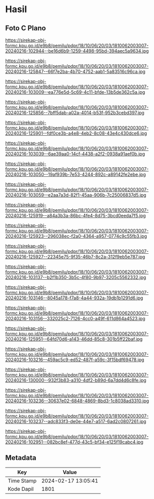 # Hasil

## Foto C Plano

https://sirekap-obj-formc.kpu.go.id/e9b8/pemilu/pdpr/18/10/06/20/03/1810062003007-20240216-102944--be16d6b9-1259-4498-95bd-394aec5a9634.jpg

https://sirekap-obj-formc.kpu.go.id/e9b8/pemilu/pdpr/18/10/06/20/03/1810062003007-20240216-125847--66f7e2ba-4b70-4752-aab1-5a83516c96ca.jpg

https://sirekap-obj-formc.kpu.go.id/e9b8/pemilu/pdpr/18/10/06/20/03/1810062003007-20240216-103009--ea776e5d-5c69-4c11-bfde-13b5de362c5a.jpg

https://sirekap-obj-formc.kpu.go.id/e9b8/pemilu/pdpr/18/10/06/20/03/1810062003007-20240216-125856--7bff5dab-a02a-4014-b53f-952b3cebd397.jpg

https://sirekap-obj-formc.kpu.go.id/e9b8/pemilu/pdpr/18/10/06/20/03/1810062003007-20240216-125901--fdf0ce3b-a4e8-4eb2-8c08-43e4c430dce6.jpg

https://sirekap-obj-formc.kpu.go.id/e9b8/pemilu/pdpr/18/10/06/20/03/1810062003007-20240216-103039--6ae39aa0-14cf-4438-a2f2-0938a91aef0b.jpg

https://sirekap-obj-formc.kpu.go.id/e9b8/pemilu/pdpr/18/10/06/20/03/1810062003007-20240216-103050--19af939b-7e53-4244-892c-a89142fe2ebe.jpg

https://sirekap-obj-formc.kpu.go.id/e9b8/pemilu/pdpr/18/10/06/20/03/1810062003007-20240216-103059--e2aa7a3d-82f1-45aa-906b-7c25006837d5.jpg

https://sirekap-obj-formc.kpu.go.id/e9b8/pemilu/pdpr/18/10/06/20/03/1810062003007-20240216-125919--a84a3b3a-86bc-4fe4-8d75-3bcd0eeda7f5.jpg

https://sirekap-obj-formc.kpu.go.id/e9b8/pemilu/pdpr/18/10/06/20/03/1810062003007-20240216-125923--296038ec-f2a0-4364-a957-0774c9c55fb3.jpg

https://sirekap-obj-formc.kpu.go.id/e9b8/pemilu/pdpr/18/10/06/20/03/1810062003007-20240216-125927--22345e75-9f35-46b7-8c2a-312f9eb5e787.jpg

https://sirekap-obj-formc.kpu.go.id/e9b8/pemilu/pdpr/18/10/06/20/03/1810062003007-20240216-103137--b2f1b350-3b5c-4f80-9b97-3205c5562332.jpg

https://sirekap-obj-formc.kpu.go.id/e9b8/pemilu/pdpr/18/10/06/20/03/1810062003007-20240216-103146--8045a178-f7a8-4a44-932a-19db1b1291d6.jpg

https://sirekap-obj-formc.kpu.go.id/e9b8/pemilu/pdpr/18/10/06/20/03/1810062003007-20240216-103156--332025c2-7126-4cc0-a49f-611d864a4523.jpg

https://sirekap-obj-formc.kpu.go.id/e9b8/pemilu/pdpr/18/10/06/20/03/1810062003007-20240216-125951--64fd70d6-a143-46dd-85c8-301b5ff22baf.jpg

https://sirekap-obj-formc.kpu.go.id/e9b8/pemilu/pdpr/18/10/06/20/03/1810062003007-20240216-103216--459ac5c9-ed52-487f-a59c-3f15bdf69478.jpg

https://sirekap-obj-formc.kpu.go.id/e9b8/pemilu/pdpr/18/10/06/20/03/1810062003007-20240216-130000--932f3b83-a310-4df2-b89d-6a7dd4d6c8fe.jpg

https://sirekap-obj-formc.kpu.go.id/e9b8/pemilu/pdpr/18/10/06/20/03/1810062003007-20240216-103236--30637e02-6848-4869-8bd3-1c8038ad3310.jpg

https://sirekap-obj-formc.kpu.go.id/e9b8/pemilu/pdpr/18/10/06/20/03/1810062003007-20240216-103237--adc833f3-de0e-44e7-a517-6ad2c0807261.jpg

https://sirekap-obj-formc.kpu.go.id/e9b8/pemilu/pdpr/18/10/06/20/03/1810062003007-20240216-102951--082bc8ef-477d-43c5-bf34-e125f19cabc4.jpg


## Metadata

| Key        | Value               |
| ---------- | ------------------- |
| Time Stamp | 2024-02-17 13:05:41 |
| Kode Dapil | 1801                |



